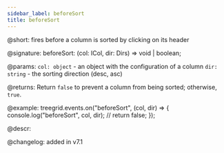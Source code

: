 ```yaml
---
sidebar_label: beforeSort
title: beforeSort
---   
```


@short: fires before a column is sorted by clicking on its header

@signature: beforeSort: (col: ICol, dir: Dirs) => void | boolean;

@params:
`col: object` - an object with the configuration of a column
`dir: string` - the sorting direction (desc, asc)

@returns:
Return `false` to prevent a column from being sorted; otherwise, `true`.

@example:
treegrid.events.on("beforeSort", (col, dir) => {
	console.log("beforeSort", col, dir);
	// return false;
});

@descr:

@changelog: added in v7.1

[comment]: # (@relatedapi: treegrid/api/treegrid_aftersort_event.md)

